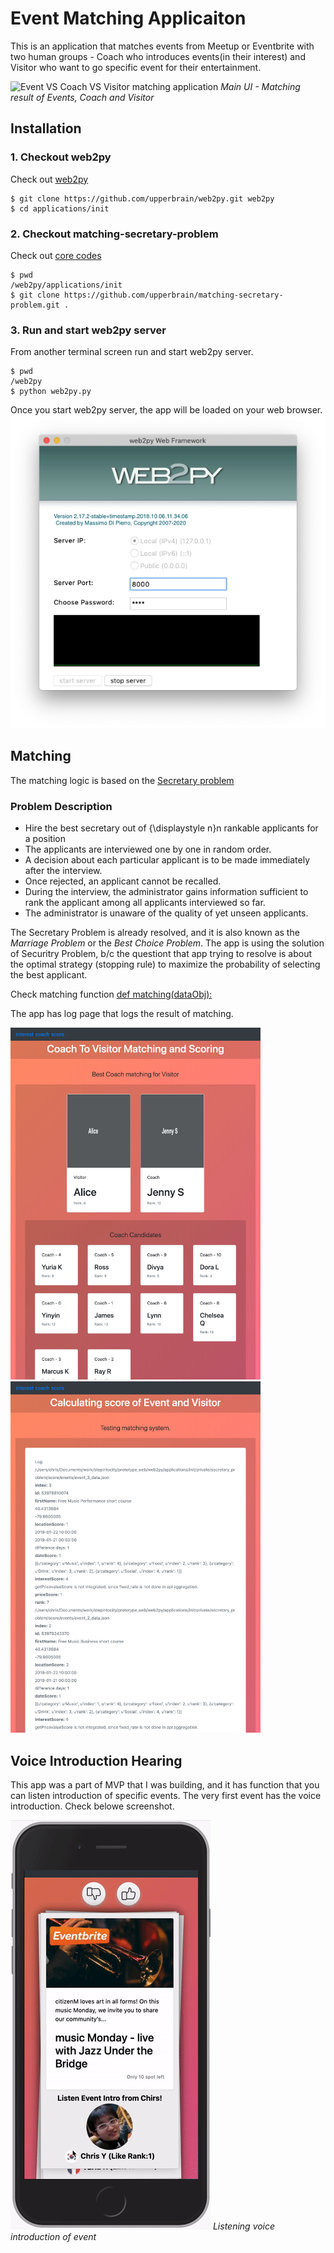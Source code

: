 # Event Matching Applicaiton

This is an application that matches events from Meetup or Eventbrite with two human groups - Coach who introduces events(in their interest) and Visitor who want to go specific event for their entertainment.

<img src="./doc/web2py_app_screenrecord_01.gif" alt="Event VS Coach VS Visitor matching application" />
<i>Main UI - Matching result of Events, Coach and Visitor</i>

## Installation
### 1. Checkout web2py
Check out [web2py](https://github.com/upperbrain/web2py)
```
$ git clone https://github.com/upperbrain/web2py.git web2py
$ cd applications/init
```
### 2. Checkout matching-secretary-problem
Check out [core codes](https://github.com/upperbrain/matching-secretary-problem)
```
$ pwd
/web2py/applications/init
$ git clone https://github.com/upperbrain/matching-secretary-problem.git .
```
### 3. Run and start web2py server
From another terminal screen run and start web2py server.
```
$ pwd
/web2py
$ python web2py.py
```
Once you start web2py server, the app will be loaded on your web browser.
<img src="./doc/web2py_serverui.png" alt="web2py server UI" />

## Matching
The matching logic is based on the [Secretary problem](https://en.wikipedia.org/wiki/Secretary_problem)
### Problem Description
- Hire the best secretary out of {\displaystyle n}n rankable applicants for a position
- The applicants are interviewed one by one in random order.
- A decision about each particular applicant is to be made immediately after the interview.
- Once rejected, an applicant cannot be recalled.
- During the interview, the administrator gains information sufficient to rank the applicant among all applicants interviewed so far.
- The administrator is unaware of the quality of yet unseen applicants.

The Secretary Problem is already resolved, and it is also known as the *Marriage Problem* or the *Best Choice Problem*. The app is using the solution of Securitry Problem, b/c the questiont that app trying to resolve is about the optimal strategy (stopping rule) to maximize the probability of selecting the best applicant.

Check matching function [def matching(dataObj):](https://github.com/upperbrain/matching-secretary-problem/blob/ef1f845fa10748611a19b3c6ade7c3e46b3d659c/controllers/default.py#L59)

The app has log page that logs the result of matching.

<img src="./doc/127.0.0.1_8000_init_default_coach(iPad).png" width="400" />
<br/>
<img src="./doc/127.0.0.1_8000_init_default_score(iPad).png" width="400" />

## Voice Introduction Hearing
This app was a part of MVP that I was building, and it has function that you can listen introduction of specific events. The very first event has the voice introduction. Check belowe screenshot.

<img src="./doc/web2py_app_screenrecord_02.gif" alt="Event VS Coach VS Visitor matching application" />
<i>Listening voice introduction of event</i>

